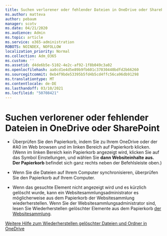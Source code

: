 ```yaml
---
title: Suchen verlorener oder fehlender Dateien in OneDrive oder SharePoint
ms.author: matteva
author: pebaum
manager: scotv
ms.date: 04/21/2020
ms.audience: Admin
ms.topic: article
ms.service: o365-administration
ROBOTS: NOINDEX, NOFOLLOW
localization_priority: Normal
ms.collection: Adm_O365
ms.custom: ''
ms.assetid: d4de6b5e-5102-4e2c-af92-1f8b049c3a02
ms.openlocfilehash: aa0cd1e4d5e89b9fb601c37030440bdfd2b66260
ms.sourcegitcommit: 0eb4f9bde53395b5fd4b5cd4ffc56ca96db91298
ms.translationtype: MT
ms.contentlocale: de-DE
ms.lasthandoff: 03/10/2021
ms.locfileid: "50708421"
---
```

# <a name="find-lost-or-missing-files-in-onedrive-or-sharepoint"></a>Suchen verlorener oder fehlender Dateien in OneDrive oder SharePoint

- Überprüfen Sie den Papierkorb, indem Sie zu Ihrem OneDrive oder der #A0 im Web browsen und im linken Bereich auf Papierkorb klicken. (Wenn im linken Bereich kein Papierkorb angezeigt wird, klicken Sie auf das Symbol Einstellungen, und wählen Sie **dann Websiteinhalte aus.** **Der Papierkorb** befindet sich ganz rechts neben der Befehlsleiste oben.) 
    
- Wenn Sie die Dateien auf Ihrem Computer synchronisieren, überprüfen Sie den Papierkorb auf Ihrem Computer. 
    
- Wenn das gesuchte Element nicht angezeigt wird und es kürzlich gelöscht wurde, kann ein Websitesammlungsadministrator es möglicherweise aus dem Papierkorb der Websitesammlung wiederherstellen. Wenn Sie der Websitesammlungsadministrator sind, lesen Sie Wiederherstellen gelöschter Elemente aus dem Papierkorb [der Websitesammlung](https://support.microsoft.com/office/restore-items-in-the-recycle-bin-that-were-deleted-from-sharepoint-or-teams-6df466b6-55f2-4898-8d6e-c0dff851a0be).
    
[Weitere Hilfe zum Wiederherstellen gelöschter Dateien und Ordner in OneDrive](https://go.microsoft.com/fwlink/?linkid=872872)
  

